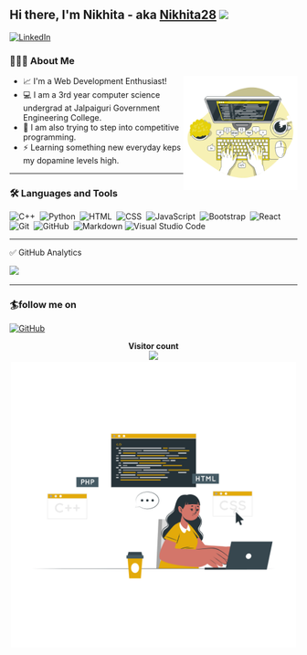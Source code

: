 ## Hi there, I'm Nikhita - aka [Nikhita28][github] <img src="https://raw.githubusercontent.com/iampavangandhi/iampavangandhi/master/gifs/Hi.gif" width="30px"></h2>

[![LinkedIn](https://img.shields.io/badge/linkedin-%230077B5.svg?&style=for-the-badge&logo=linkedin&logoColor=white)](https://www.linkedin.com/in/nikhita28/)
### 👨🏻‍💻 About Me

<img align='right' src='https://github.com/nikhita28/nikhita28/blob/main/assets/code.png?raw=true' width='200' height='200'>

- 📈 I'm a Web Development Enthusiast!
- 💻 I am a 3rd year computer science undergrad at Jalpaiguri Government Engineering College.
- 🌱 I am also trying to step into competitive programming.
- ⚡ Learning something new everyday keps my dopamine levels high.

---

### 🛠 Languages and Tools

![C++](https://img.shields.io/badge/-C++-333333?style=flat&logo=C%2B%2B&logoColor=00599C)&nbsp;
![Python](https://img.shields.io/badge/-Python-333333?style=flat&logo=python)&nbsp;
![HTML](https://img.shields.io/badge/-HTML-333333?style=flat&logo=HTML5)&nbsp;
![CSS](https://img.shields.io/badge/-CSS-333333?style=flat&logo=CSS3&logoColor=1572B6)&nbsp;
![JavaScript](https://img.shields.io/badge/-Javascript-333333?style=flat&logo=javascript)&nbsp;
![Bootstrap](https://img.shields.io/badge/-Bootstrap-333333?style=flat&logo=Bootstrap)&nbsp;
![React](https://img.shields.io/badge/-React-333333?style=flat&logo=Reacty)&nbsp;
![Git](https://img.shields.io/badge/-Git-333333?style=flat&logo=git)&nbsp;
![GitHub](https://img.shields.io/badge/-GitHub-333333?style=flat&logo=github)&nbsp;
![Markdown](https://img.shields.io/badge/-Markdown-333333?style=flat&logo=markdown)
![Visual Studio Code](https://img.shields.io/badge/-VScode-333333?style=flat&logo=visual-studio-code&logoColor=007ACC)&nbsp;

---

<summary>✅ GitHub Analytics</summary>
<p align="left">
<a href="https://github.com/nikhita28">
  <img height="160em" src="https://github-readme-stats-git-master-manojuppala.vercel.app/api?username=Nikhita28&&show_icons=true&title_color=56db67&icon_color=3DEA6F&text_color=f2c744&bg_color=000000" />
</a>
</p>



<!--START_SECTION:activity-->

<!--END_SECTION:activity-->


---

### 🏄follow me on

[![GitHub](https://img.shields.io/badge/github-%23100000.svg?&style=for-the-badge&logo=github&logoColor=white)](https://github.com/Nikhita28)


<p align="center"> 
  <b>Visitor count</b><br>
  <img src="https://profile-counter.glitch.me/nikhita28/count.svg" />
  </br>
      <img align="center" alt="img" src="https://github.com/nikhita28/nikhita28/blob/main/assets/image.png?raw=true" width="500" height="500" />
</p>

[github]: https://github.com/nikhita28
[linkedin]: https://www.linkedin.com/in/nikhita28/

